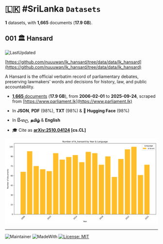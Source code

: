 # 🇱🇰 #SriLanka `Datasets`

**1** datasets, with **1,665** documents (**17.9 GB**).

## 001 🏛️ Hansard

![LastUpdated](https://img.shields.io/badge/last_updated-2025--10--12_09:36:24-green)

[https://github.com/nuuuwan/lk_hansard/tree/data/data/lk_hansard](https://github.com/nuuuwan/lk_hansard/tree/data/data/lk_hansard)

A Hansard is the official verbatim record of parliamentary debates, preserving lawmakers’ words and decisions for history, law, and public accountability.

- [**1,665** documents](https://github.com/nuuuwan/lk_hansard/tree/data/data/lk_hansard) (**17.9 GB**), from **2006-02-01** to **2025-09-24**, scraped from [https://www.parliament.lk](https://www.parliament.lk)

- In **JSON**, **PDF** (98%), **TXT** (98%) & **🤗 Hugging Face** (98%)

- In **සිංහල**, **தமிழ்** & **English**

- 🎓 Cite as **[arXiv:2510.04124](https://arxiv.org/abs/2510.04124) [cs.CL]**

![Chart](https://raw.githubusercontent.com/nuuuwan/lk_hansard/refs/heads/data/data/lk_hansard/docs_by_year_and_lang.png)

---

![Maintainer](https://img.shields.io/badge/maintainer-nuuuwan-red)
![MadeWith](https://img.shields.io/badge/made_with-python-blue)
[![License: MIT](https://img.shields.io/badge/License-MIT-yellow.svg)](https://opensource.org/licenses/MIT)
